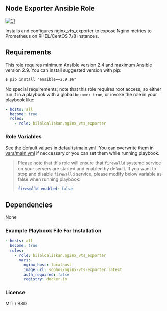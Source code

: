 ## Node Exporter Ansible Role

[![CI](https://github.com/bilalcaliskan/nginx_vts_exporter-ansible-role/workflows/CI/badge.svg?event=push)](https://github.com/bilalcaliskan/nginx_vts_exporter-ansible-role/actions?query=workflow%3ACI)

Installs and configures nginx_vts_exporter to expose Nginx metrics to Prometheus on RHEL/CentOS 7/8 instances.

## Requirements

This role requires minimum Ansible version 2.4 and maximum Ansible version 2.9. You can install suggested version with pip:
```
$ pip install "ansible==2.9.16"
```

No special requirements; note that this role requires root access, so either run it in a playbook with a global `become: true`, or invoke the role in your playbook like:

```yaml
- hosts: all
  become: true
  roles:
    - role: bilalcaliskan.nginx_vts_exporter
```

### Role Variables
See the default values in [defaults/main.yml](defaults/main.yml). You can overwrite them in [vars/main.yml](vars/main.yml) if neccessary or you can set them while running playbook.

> Please note that this role will ensure that `firewalld` systemd service on your servers are started and enabled by default. If you want to stop and disable `firewalld` service, please modify below variable as false when running playbook:  
> ```yaml  
> firewalld_enabled: false

## Dependencies

None

### Example Playbook File For Installation

```yaml
- hosts: all
  become: true
  roles:
    - role: bilalcaliskan.nginx_vts_exporter
      vars:
        nginx_host: localhost
        image_url: sophos/nginx-vts-exporter:latest
        auth_required: false
        registry: docker.io
```

### License

MIT / BSD
